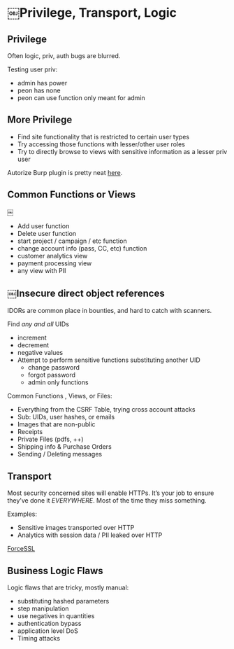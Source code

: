 # ￼Privilege, Transport, Logic

## Privilege

Often logic, priv, auth bugs are blurred.

Testing user priv:
- admin has power
- peon has none
- peon can use function only meant for admin

## More Privilege

- Find site functionality that is restricted to certain user types
- Try accessing those functions with lesser/other user roles
- Try to directly browse to views with sensitive information as a lesser priv user

Autorize Burp plugin is pretty neat [here](https://github.com/Quitten/Autorize).

## Common Functions or Views
￼
- Add user function
- Delete user function
- start project / campaign / etc function
- change account info (pass, CC, etc) function
- customer analytics view
- payment processing view
- any view with PII

## ￼Insecure direct object references

IDORs are common place in bounties, and hard to catch with scanners.

Find *any and all* UIDs
- increment
- decrement
- negative values
- Attempt to perform sensitive functions substituting another UID
  - change password
  - forgot password
  - admin only functions

Common Functions , Views, or Files:
- Everything from the CSRF Table, trying cross account attacks
- Sub: UIDs, user hashes, or emails
- Images that are non-public
- Receipts
- Private Files (pdfs, ++)
- Shipping info & Purchase Orders
- Sending / Deleting messages

## Transport

Most security concerned sites will enable HTTPs. It’s your job to ensure they’ve done it *EVERYWHERE*. Most of the time they miss something.

Examples:
- Sensitive images transported over HTTP
- Analytics with session data / PII leaked over HTTP

[ForceSSL](https://github.com/arvinddoraiswamy/mywebappscripts/tree/master/ForceSSL)

## Business Logic Flaws
Logic flaws that are tricky, mostly manual:
- substituting hashed parameters
- step manipulation
- use negatives in quantities
- authentication bypass
- application level DoS
- Timing attacks

